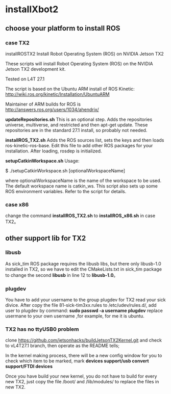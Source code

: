 # installXbot2
## choose your platform to install ROS
### case TX2
installROSTX2
Install Robot Operating System (ROS) on NVIDIA Jetson TX2

These scripts will install Robot Operating System (ROS) on the NVIDIA Jetson TX2 development kit.

Tested on L4T 27.1

The script is based on the Ubuntu ARM install of ROS Kinetic: http://wiki.ros.org/kinetic/Installation/UbuntuARM

Maintainer of ARM builds for ROS is http://answers.ros.org/users/1034/ahendrix/

<strong>updateRepositories.sh</strong>
This is an optional step. Adds the repositories universe, multiverse, and restricted and then apt-get update. These repositories are in the standard 27.1 install, so probably not needed.

<strong>installROS_TX2.sh</strong>
Adds the ROS sources list, sets the keys and then loads ros-kinetic-ros-base. Edit this file to add other ROS packages for your installation. After loading, rosdep is initialized.

<strong>setupCatkinWorkspace.sh</strong>
Usage:

$ ./setupCatkinWorkspace.sh [optionalWorkspaceName]

where optionalWorkspaceName is the name of the workspace to be used. The default workspace name is catkin_ws. This script also sets up some ROS environment variables. Refer to the script for details.
### case x86
change the command <strong>installROS_TX2.sh</strong> to <strong>installROS_x86.sh</strong> in case TX2。

## other support lib for TX2
### libusb
As sick_tim ROS package requires the libusb libs,  but there only libusb-1.0 installed in TX2, so we have to edit the CMakeLists.txt in sick_tim package to change the second <strong>libusb</strong> in line 12 to <strong>libusb-1.0</strong>。

### plugdev
You have to add your username to the group plugdev for TX2 read your sick divice. After copy the file 81-sick-tim3xx.rules to /etc/udev/rules.d/, add user to plugdev by command:
<strong>sudo passwd -a username plugdev</strong>
replace usermane to your own username ,for example, for me it is ubuntu.

### TX2 has no ttyUSB0 problem
clone https://github.com/jetsonhacks/buildJetsonTX2Kernel.git and check to  vL4T27.1 branch, then operate as the README tells;

In the kernel making process, there will be a new config window for you to check which item to be marked, mark <strong>devices support/usb convert support/FTDI devices</strong>

Once you have build your new kernel, you do not have to build for every new TX2, just copy the file /boot/ and /lib/modules/ to replace the files in new TX2.

